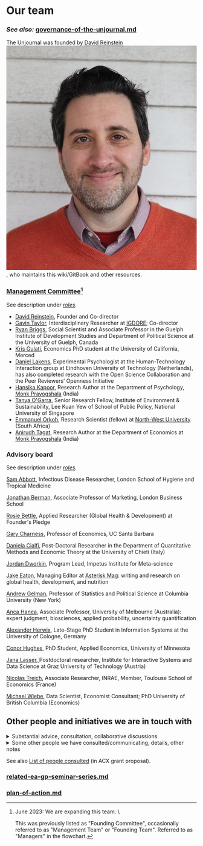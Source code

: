 # Our team

### _See also:_ [governance-of-the-unjournal.md](../../management-tech-details-discussion/governance-of-the-unjournal.md "mention")

The Unjournal was founded by [David Reinstein](https://davidreinstein.org) <img src="../../.gitbook/assets/image.png" alt="" data-size="line">, who maintains this wiki/GitBook and other resources.

### [Management Committee](#user-content-fn-1)[^1]

See description under [_roles_](../call-for-participants-research/#roles)_._

* [David Reinstein](https://www.davidreinstein.org), Founder and Co-director
* [Gavin Taylor](https://onscienceandacademia.org/t/gavin-taylor/356), Interdisciplinary Researcher at [IGDORE](https://igdore.org/); Co-director
* [Ryan Briggs](https://www.ryancbriggs.net/), Social Scientist and Associate Professor in the Guelph Institute of Development Studies and Department of Political Science at the University of Guelph, Canada
* [Kris Gulati](https://sites.google.com/view/kris-gulati/home), Economics PhD student at the University of California, Merced
* [Daniel Lakens](https://sites.google.com/site/lakens2/), Experimental Psychologist at the Human-Technology Interaction group at Eindhoven University of Technology (Netherlands), has also completed research with the Open Science Collaboration and the Peer Reviewers’ Openness Initiative
* [Hansika Kapoor](https://www.hansikakapoor.in), Research Author at the Department of Psychology, [Monk Prayogshala](https://www.monkprayogshala.in/) (India)
* [Tanya O'Garra](https://sites.google.com/view/tanyaogarra/home), Senior Research Fellow, Institute of Environment & Sustainability, Lee Kuan Yew of School of Public Policy, National University of Singapore
* [Emmanuel Orkoh](https://scholar.google.com/citations?user=hMW0bj4AAAAJ\&hl=en), Research Scientist (fellow) at [North-West University](https://www.nwu.ac.za/) (South Africa)
* [Anirudh Tagat](https://www.anirudhtagat.com/), Research Author at the Department of Economics at [Monk Prayogshala](http://www.google.com/url?q=http%3A%2F%2Fwww.monkprayogshala.in\&sa=D\&sntz=1\&usg=AOvVaw0Q2v2r2Rf\_7hISS6yEnqOt) (India)

### Advisory board

See description under [_roles_](https://effective-giving-marketing.gitbook.io/unjournal-x-ea-and-global-priorities-research/readme/call-for-participants-research#roles)_._

[Sam Abbott](https://samabbott.co.uk), Infectious Disease Researcher, London School of Hygiene and Tropical Medicine

[Jonathan Berman](https://www.london.edu/faculty-and-research/faculty-profiles/b/berman-j-z-1), Associate Professor of Marketing, London Business School

[Rosie Bettle](https://www.linkedin.com/in/rosie-bettle-84a1051b0/?originalSubdomain=uk), Applied Researcher (Global Health & Development) at Founder's Pledge

[Gary Charness](https://www.wikiwand.com/en/Gary\_Charness), Professor of Economics, UC Santa Barbara

[Daniela Cialfi](https://www.researchgate.net/profile/Daniela-Cialfi), Post-Doctoral Researcher in the Department of Quantitative Methods and Economic Theory at the University of Chieti (Italy)

[Jordan Dworkin](https://fas.org/expert/jordan-dworkin/), Program Lead, Impetus Institute for Meta-science

[Jake Eaton](https://www.linkedin.com/in/jake-eaton-phd-bb204634/), Managing Editor at [Asterisk Mag](https://asteriskmag.com/): writing and research on global health, development, and nutrition

[Andrew Gelman](http://www.stat.columbia.edu/\~gelman/), Professor of Statistics and Political Science at Columbia University (New York)

[Anca Hanea](https://findanexpert.unimelb.edu.au/profile/697859-anca-hanea), Associate Professor, University of Melbourne (Australia): expert judgment, biosciences, applied probability, uncertainty quantification

[Alexander Herwix](https://www.researchgate.net/profile/Alexander-Herwix), Late-Stage PhD Student in Information Systems at the University of Cologne, Germany

[Conor Hughes](https://pop.umn.edu/people/conor-hughes), PhD Student, Applied Economics, University of Minnesota

[Jana Lasser, ](https://www.janalasser.at/)Postdoctoral researcher, Institute for Interactive Systems and Data Science at Graz University of Technology (Austria)

[Nicolas Treich](https://www.nicolastreich.com/), Associate Researcher, INRAE, Member, Toulouse School of Economics (France)

[Michael Wiebe](https://michaelwiebe.com/), Data Scientist, Economist Consultant; PhD University of British Columbia (Economics)

## Other people and initiatives we are in touch with

<details>

<summary>Substantial advice, consultation, collaborative discussions</summary>

* Abel Brodeur, Founder/chair of the [Institute for Replication](https://i4replication.org/)

<!---->

* The [repliCATS project](https://replicats.research.unimelb.edu.au/)

<!---->

* [Eva Vivalt](http://evavivalt.com), Assistant Professor in the Department of Economics at the University of Toronto

<!---->

* Other academic and policy economists, such as [Julian Jamison](http://business-school.exeter.ac.uk/about/people/profile/index.php?web\_id=Julian\_Jamison), [Todd Kaplan](http://business-school.exeter.ac.uk/about/people/profile/index.php?web\_id=Todd\_Kaplan), [Kate Rockett](https://www.essex.ac.uk/people/rocke62806/katharine-rockett), [David Rhys-Bernard](https://davidrhysbernard.com), [David Roodman](https://davidroodman.com/about/), and [Anna Dreber Almenberg](https://sites.google.com/site/annadreber/)

<!---->

* Cooper Smout, head of [https://freeourknowledge.org/](https://freeourknowledge.org/)

<!---->

* [Brian Nosek](https://www.projectimplicit.net/nosek/), Center for Open Science

<!---->

* [Ted Miguel](http://emiguel.econ.berkeley.edu/), Faculty Director, Berkeley Initiative for Transparency in the Social Sciences (BITSS)

<!---->

* Daniel Saderi, [PreReview](https://prereview.org/)

<!---->

* [Yonatan Cale](https://il.linkedin.com/in/yonatancale), who helped me put this proposal together through asking a range of challenging questions and offering his feedback

</details>

<details>

<summary>Some other people we have consulted/communicating, details, other notes</summary>

* Cooper Smout, FoK collaboration possibilities: through their pledges, and through an open access journal Cooper is putting together, which the Unjournal could feed into, for researchers needing a ‘journal with an impact factor’
* Participants in the GPI seminar luncheon

<!---->

* Paolo Crosetto (Experimental Economics, French National Research Institute for Agriculture, Food and Environment) [https://paolocrosetto.wordpress.com/](https://paolocrosetto.wordpress.com/)

<!---->

* Cecilia Tilli, Foundation to Prevent Antibiotics Resistance and EA research advocate

<!---->

* Sergey Frolov (Physicist), Prof. J.-S. Caux, Physicist and head of [https://scipost.org/](https://scipost.org/)

<!---->

* Peter Slattery, Behaviourworks Australia

<!---->

* Alex Barnes, Business Systems Analyst, [https://eahub.org/profile/alex-barnes/](https://eahub.org/profile/alex-barnes/)

<!---->

* Paola Masuzzo of IGDORE (biologist and advocate of open science)

<!---->

* William Sleegers (Psychologist and Data Scientist, Rethink Priorities)

<!---->

* Nathan Young [https://eahub.org/profile/nathan-young/](https://eahub.org/profile/nathan-young/); considering connecting The Unjournal to Metaculus predictions

<!---->

* Edo Arad [https://eahub.org/profile/edo-arad/](https://eahub.org/profile/edo-arad/) (mathematician and EA research advocate)

<!---->

* Hamish Huggard (Data science, ‘literature maps’)

</details>

See also [List of people consulted](../../readme/discussion-team/broken-reference/) (in ACX grant proposal).

### [related-ea-gp-seminar-series.md](../../parallel-partner-initiatives-and-resources/related-ea-gp-seminar-series.md "mention")

### [plan-of-action.md](../plan-of-action.md "mention")

[^1]: June 2023: We are expanding this team. \\

    This was previously listed as "Founding Committee", occasionally referred to as "Management Team" or "Founding Team". Referred to as "Managers" in the flowchart.
